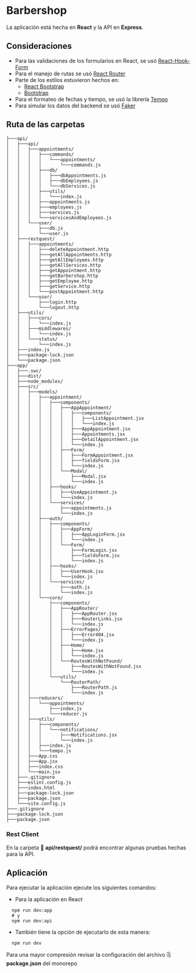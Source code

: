 # Barbershop

La aplicación está hecha en **React** y la API en **Express**.

## Consideraciones
+ Para las validaciones de los formularios en React, se usó [React-Hook-Form](https://react-hook-form.com/)
+ Para el manejo de rutas se usó [React Router](https://reactrouter.com/)
+ Parte de los estilos estuvieron hechos en:
  + [React Bootstrap](https://react-bootstrap.netlify.app/)
  + [Bootstrap](https://getbootstrap.com/)
+ Para el formateo de fechas y tiempo, se usó la librería [Tempo](https://tempo.formkit.com/)
+ Para simular los datos del backend se usó [Faker](https://fakerjs.dev/)



## Ruta de las carpetas
```text
├───api/
│   ├───api/
│   │   ├───appointments/
│   │   │   ├───commands/
│   │   │   │   └───appointments/
│   │   │   │       └───commands.js
│   │   │   ├───db/
│   │   │   │   ├───dbAppointments.js
│   │   │   │   ├───dbEmployees.js
│   │   │   │   └───dbServices.js
│   │   │   ├───utils/
│   │   │   │   └───index.js
│   │   │   ├───appointments.js
│   │   │   ├───employees.js
│   │   │   ├───services.js
│   │   │   └───servicesAndEmployees.js
│   │   └───user/
│   │       ├───db.js
│   │       └───user.js
│   ├───restquest/
│   │   ├───appointments/
│   │   │   ├───deleteAppointment.http
│   │   │   ├───getAllAppointments.http
│   │   │   ├───getAllEmployees.http
│   │   │   ├───getAllServices.http
│   │   │   ├───getAppointment.http
│   │   │   ├───getBarbershop.http
│   │   │   ├───getEmployee.http
│   │   │   ├───getService.http
│   │   │   └───postAppointment.http
│   │   └───user/
│   │       ├───login.http
│   │       └───logout.http
│   ├───utils/
│   │   ├───cors/
│   │   │   └───index.js
│   │   ├───middlewares/
│   │   │   └───index.js
│   │   └───status/
│   │       └───index.js
│   ├───index.js
│   ├───package-lock.json
│   └───package.json
├───app/
│   ├───.swc/
│   ├───dist/
│   ├───node_modules/
│   ├───src/
│   │   ├───models/
│   │   │   ├───appointment/
│   │   │   │   ├───components/
│   │   │   │   │   ├───AppAppointment/
│   │   │   │   │   │   ├───components/
│   │   │   │   │   │   │   ├───ListAppointment.jsx
│   │   │   │   │   │   │   └───index.js
│   │   │   │   │   │   ├───AppAppointment.jsx
│   │   │   │   │   │   ├───Appointments.jsx
│   │   │   │   │   │   ├───DetailAppointment.jsx
│   │   │   │   │   │   └───index.js
│   │   │   │   │   ├───Form/
│   │   │   │   │   │   ├───FormAppointment.jsx
│   │   │   │   │   │   ├───fieldsForm.jsx
│   │   │   │   │   │   └───index.js
│   │   │   │   │   └───Modal/
│   │   │   │   │       ├───Modal.jsx
│   │   │   │   │       └───index.js
│   │   │   │   ├───hooks/
│   │   │   │   │   ├───UseAppointment.js
│   │   │   │   │   └───index.js
│   │   │   │   └───services/
│   │   │   │       ├───appointments.js
│   │   │   │       └───index.js
│   │   │   ├───auth/
│   │   │   │   ├───components/
│   │   │   │   │   ├───AppForm/
│   │   │   │   │   │   ├───AppLoginForm.jsx
│   │   │   │   │   │   └───index.js
│   │   │   │   │   └───Form/
│   │   │   │   │       ├───FormLogin.jsx
│   │   │   │   │       ├───fieldsForm.jsx
│   │   │   │   │       └───index.js
│   │   │   │   ├───hooks/
│   │   │   │   │   ├───UserHook.jsx
│   │   │   │   │   └───index.js
│   │   │   │   └───services/
│   │   │   │       ├───auth.js
│   │   │   │       └───index.js
│   │   │   └───core/
│   │   │       ├───components/
│   │   │       │   ├───AppRouter/
│   │   │       │   │   ├───AppRouter.jsx
│   │   │       │   │   ├───RouterLinks.jsx
│   │   │       │   │   └───index.js
│   │   │       │   ├───ErrorPages/
│   │   │       │   │   ├───Error404.jsx
│   │   │       │   │   └───index.js
│   │   │       │   ├───Home/
│   │   │       │   │   ├───Home.jsx
│   │   │       │   │   └───index.js
│   │   │       │   └───RoutesWithNotFound/
│   │   │       │       ├───RoutesWithNotFound.jsx
│   │   │       │       └───index.js
│   │   │       └───utils/
│   │   │           └───RouterPath/
│   │   │               ├───RouterPath.js
│   │   │               └───index.js
│   │   ├───reducers/
│   │   │   └───appointments/
│   │   │       ├───index.js
│   │   │       └───reducer.js
│   │   ├───utils/
│   │   │   ├───components/
│   │   │   │   └───notifications/
│   │   │   │       ├───Notifications.jsx
│   │   │   │       └───index.js
│   │   │   ├───index.js
│   │   │   └───tempo.js
│   │   ├───App.css
│   │   ├───App.jsx
│   │   ├───index.css
│   │   └───main.jsx
│   ├───.gitignore
│   ├───eslint.config.js
│   ├───index.html
│   ├───package-lock.json
│   ├───package.json
│   └───vite.config.js
├───.gitignore
├───package-lock.json
├───package.json

```
### Rest Client
En la carpeta 📁 **api/restquest/** podrá encontrar algunas pruebas hechas para la API.


## Aplicación
Para ejecutar la aplicación ejecute los siguientes comandos:
+ Para la aplicación en React
```node
  npm run dev:app
  # y
  npm run dev:api
```

+ También tiene la opción de ejecutarlo de esta manera:
```node
  npm run dev
```
Para una mayor compresión revisar la configuración del archivo 🗒️ **package.json** del monorepo
